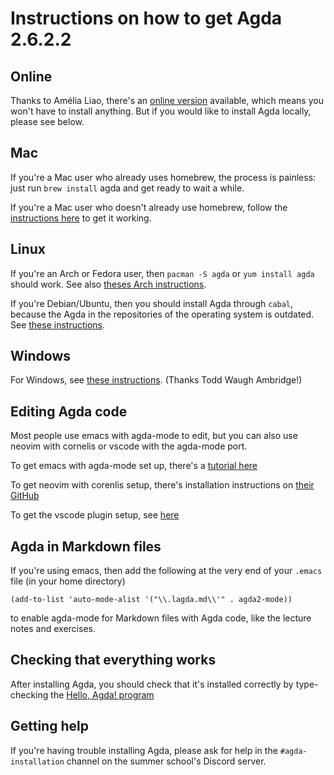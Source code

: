 # Instructions on how to get Agda 2.6.2.2

## Online

Thanks to Amélia Liao, there's an [online version](https://hcomp.io/) available,
which means you won't have to install anything.  But if you would like to
install Agda locally, please see below.

## Mac

If you're a Mac user who already uses homebrew, the process is painless: just
run `brew install` agda and get ready to wait a while.

If you're a Mac user who doesn't already use homebrew, follow the [instructions
here](https://brew.sh/) to get it working.

## Linux

If you're an Arch or Fedora user, then `pacman -S agda` or `yum install agda`
should work. See also [theses Arch instructions](https://pastebin.com/jj2c2dqR).

If you're Debian/Ubuntu, then you should install Agda through `cabal`, because
the Agda in the repositories of the operating system is outdated. See [these
instructions](https://agda.readthedocs.io/en/v2.6.2.2/getting-started/installation.html).

## Windows

For Windows, see [these instructions](https://pastebin.com/Zguv4743). (Thanks
Todd Waugh Ambridge!)

## Editing Agda code

Most people use emacs with agda-mode to edit, but you can also use neovim with
cornelis or vscode with the agda-mode port.

To get emacs with agda-mode set up, there's a [tutorial
here](https://agda.readthedocs.io/en/v2.6.2.2/getting-started/installation.html#running-the-agda-mode-program)

To get neovim with corenlis setup, there's installation instructions on [their
GitHub](https://github.com/isovector/cornelis)

To get the vscode plugin setup, see
[here](https://marketplace.visualstudio.com/items?itemName=banacorn.agda-mode)

## Agda in Markdown files

If you're using emacs, then add the following at the very end of your `.emacs`
file (in your home directory)

```
(add-to-list 'auto-mode-alist '("\\.lagda.md\\'" . agda2-mode))
```

to enable agda-mode for Markdown files with Agda code, like the lecture notes
and exercises.

## Checking that everything works

After installing Agda, you should check that it's installed correctly by
type-checking the [Hello, Agda!
program](https://agda.readthedocs.io/en/v2.6.2.2/getting-started/hello-world.html#hello-agda)

## Getting help

If you're having trouble installing Agda, please ask for help in the
`#agda-installation` channel on the summer school's Discord server.
